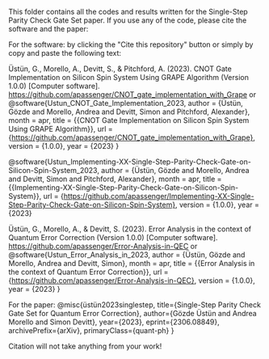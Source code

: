 This folder contains all the codes and results written for the Single-Step Parity Check Gate Set paper. 
If you use any of the code, please cite the software and the paper:

For the software: by clicking the "Cite this repository" button or simply by copy and paste the following text:

Üstün, G., Morello, A., Devitt, S., & Pitchford, A. (2023). CNOT Gate Implementation on Silicon Spin System Using GRAPE Algorithm (Version 1.0.0) [Computer software]. https://github.com/apassenger/CNOT_gate_implementation_with_Grape 
or @software{Ustun_CNOT_Gate_Implementation_2023, author = {Üstün, Gözde and Morello, Andrea and Devitt, Simon and Pitchford, Alexander}, month = apr, title = {{CNOT Gate Implementation on Silicon Spin System Using GRAPE Algorithm}}, 
url = {https://github.com/apassenger/CNOT_gate_implementation_with_Grape}, version = {1.0.0}, year = {2023} }

@software{Ustun_Implementing-XX-Single-Step-Parity-Check-Gate-on-Silicon-Spin-System_2023, author = {Üstün, Gözde and Morello, Andrea and Devitt, Simon and Pitchford, Alexander}, 
month = apr, title = {{Implementing-XX-Single-Step-Parity-Check-Gate-on-Silicon-Spin-System}}, url = {https://github.com/apassenger/Implementing-XX-Single-Step-Parity-Check-Gate-on-Silicon-Spin-System}, 
version = {1.0.0}, year = {2023}

Üstün, G., Morello, A., & Devitt, S. (2023). Error Analysis in the context of Quantum Error Correction (Version 1.0.0) [Computer software]. https://github.com/apassenger/Error-Analysis-in-QEC
or @software{Ustun_Error_Analysis_in_2023, author = {Üstün, Gözde and Morello, Andrea and Devitt, Simon}, month = apr, 
title = {{Error Analysis in the context of Quantum Error Correction}}, url = {https://github.com/apassenger/Error-Analysis-in-QEC}, version = {1.0.0}, year = {2023} }


For the paper:
@misc{üstün2023singlestep, 
    title={Single-Step Parity Check Gate Set for Quantum Error Correction}, 
    author={Gözde Üstün and Andrea Morello and Simon Devitt}, 
    year={2023}, 
    eprint={2306.08849}, 
    archivePrefix={arXiv}, 
    primaryClass={quant-ph}
}

Citation will not take anything from your work!
